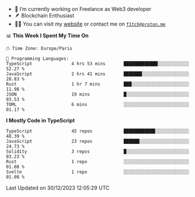 - 🔭 I’m currently working on Freelance as Web3 developer
- 🪶 Blockchain Enthusiast
- 👨‍💻 You can visit my [website](https://f1tch.xyz) or contact me on [`f1tch@proton.me`](mailto:f1tch@proton.me)

<!--START_SECTION:waka-->
📊 **This Week I Spent My Time On** 

```text
🕑︎ Time Zone: Europe/Paris

💬 Programming Languages: 
TypeScript               4 hrs 53 mins       █████████████░░░░░░░░░░░░   52.27 % 
JavaScript               2 hrs 41 mins       ███████░░░░░░░░░░░░░░░░░░   28.83 % 
Rust                     1 hr 7 mins         ███░░░░░░░░░░░░░░░░░░░░░░   11.98 % 
JSON                     19 mins             █░░░░░░░░░░░░░░░░░░░░░░░░   03.53 % 
TOML                     6 mins              ░░░░░░░░░░░░░░░░░░░░░░░░░   01.17 % 
```

**I Mostly Code in TypeScript** 

```text
TypeScript               45 repos            ████████████░░░░░░░░░░░░░   48.39 % 
JavaScript               23 repos            ██████░░░░░░░░░░░░░░░░░░░   24.73 % 
Solidity                 3 repos             █░░░░░░░░░░░░░░░░░░░░░░░░   03.23 % 
Rust                     1 repo              ░░░░░░░░░░░░░░░░░░░░░░░░░   01.08 % 
Svelte                   1 repo              ░░░░░░░░░░░░░░░░░░░░░░░░░   01.08 % 
```




 Last Updated on 30/12/2023 12:05:29 UTC
<!--END_SECTION:waka-->
